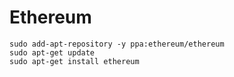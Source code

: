 # Ethereum

```shell
sudo add-apt-repository -y ppa:ethereum/ethereum
sudo apt-get update
sudo apt-get install ethereum
```